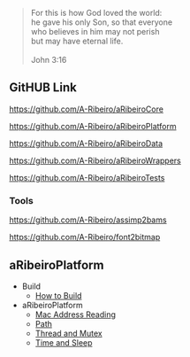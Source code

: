 > For this is how God loved the world:  
he gave his only Son, so that everyone  
who believes in him may not perish  
but may have eternal life.  
  \
John 3:16

## GitHUB Link

https://github.com/A-Ribeiro/aRibeiroCore

https://github.com/A-Ribeiro/aRibeiroPlatform

https://github.com/A-Ribeiro/aRibeiroData

https://github.com/A-Ribeiro/aRibeiroWrappers

https://github.com/A-Ribeiro/aRibeiroTests

### Tools

https://github.com/A-Ribeiro/assimp2bams

https://github.com/A-Ribeiro/font2bitmap

## aRibeiroPlatform

* Build
    * [How to Build](how-to-build.md)
* aRibeiroPlatform
    * [Mac Address Reading](aRibeiroPlatform/feature-mac-address.md)
    * [Path](aRibeiroPlatform/feature-path.md)
    * [Thread and Mutex](aRibeiroPlatform/feature-thread-mutex.md)
    * [Time and Sleep](aRibeiroPlatform/feature-time-sleep.md)
